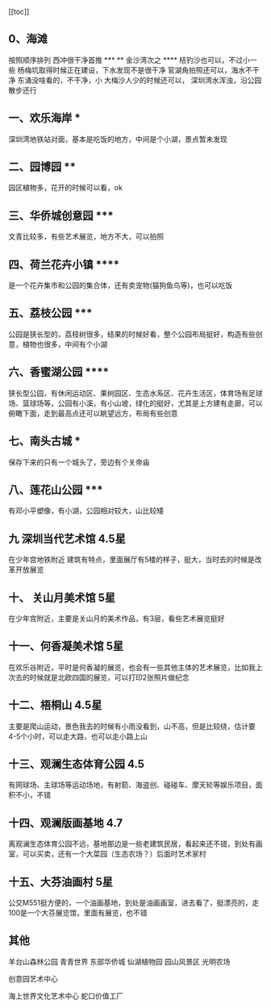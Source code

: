 [[toc]]


## 0、海滩

按照顺序排列
西冲很干净首推      \*** \**
金沙湾次之            \****
桔钓沙也可以，不过小一些
杨梅坑取得时候正在建设，下水发现不是很干净
官湖角拍照还可以，海水不干净
东涌没啥看的，不干净，小
大梅沙人少的时候还可以，
深圳湾水浑浊，沿公园散步还行

## 一、欢乐海岸   \*


深圳湾地铁站对面，基本是吃饭的地方，中间是个小湖，景点暂未发现

## 二、园博园 \**
园区植物多，花开的时候可以看，ok

## 三、华侨城创意园 \***
文青比较多，有些艺术展览，地方不大，可以拍照

## 四、荷兰花卉小镇 \****

是一个花卉集市和公园的集合体，还有卖宠物(猫狗鱼鸟等)，也可以吃饭

## 五、荔枝公园 \***

公园是狭长型的，荔枝树很多，结果的时候好看，整个公园布局挺好，构造有些创意，植物也很多，中间有个小湖

## 六、香蜜湖公园 \****

狭长型公园，有休闲运动区、果树园区、生态水系区、花卉生活区，体育场有足球场、篮球场等，公园有小溪，有小山坡，绿化的挺好，尤其是上方建有走廊，可以俯瞰下面，走到最高点还可以眺望远方，布局有些创意


## 七、南头古城  \*

保存下来的只有一个城头了，旁边有个关帝庙


## 八、莲花山公园 \***

有邓小平塑像，有小湖，公园相对较大，山比较矮 

## 九 深圳当代艺术馆  4.5星
在少年宫地铁附近
建筑有特点，里面展厅有5楼的样子，挺大，当时去的时候是改革开放展览


## 十、 关山月美术馆 5星

在少年宫附近，主要是关山月的美术作品，有3层，看些艺术展览挺好


## 十一、何香凝美术馆 5星

在欢乐谷附近，平时是何香凝的展览，也会有一些其他主体的艺术展览，比如我上次去的时候就是北欧四国的展览，可以打印2张照片做纪念


## 十二、梧桐山 4.5星

主要是爬山运动，景色我去的时候有小雨没看到，山不高，但是比较绕，估计要4-5个小时，可以走大路，也可以走小路上山

## 十三、观澜生态体育公园 4.5

有网球场、主球场等运动场地，有射箭、海盗创、碰碰车、摩天轮等娱乐项目，面积不小，不错

## 十四、观澜版画基地 4.7
离观澜生态体育公园不远，基地那边是一些老建筑民居，看起来还不错，到处有画室，可以买卖，还有一个大菜园（生态农场？）后面时艺术家村


## 十五、大芬油画村  5星
公交M551挺方便的，一个油画基地，到处是油画画室，进去看了，挺漂亮的，走100是一个大芬展览馆，里面有展览，也不错

## 其他
羊台山森林公园
青青世界
东部华侨城
仙湖植物园
园山风景区
光明农场


创意园艺术中心



海上世界文化艺术中心
蛇口价值工厂
